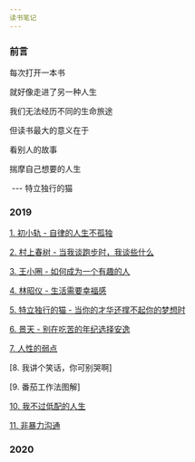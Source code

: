 ```yaml
---
读书笔记
---
```


### 前言

每次打开一本书

就好像走进了另一种人生

我们无法经历不同的生命旅途

但读书最大的意义在于

看别人的故事

揣摩自己想要的人生

​					--- 特立独行的猫

### 2019

[1. 初小轨 - 自律的人生不孤独](https://github.com/Omooo/WeChatReading/blob/master/2019/%E8%87%AA%E5%BE%8B%E7%9A%84%E4%BA%BA%E7%94%9F%E4%B8%8D%E5%AD%A4%E7%8B%AC.md)

[2. 村上春树 - 当我谈跑步时，我谈些什么](https://github.com/Omooo/WeChatReading/blob/master/2019/%E5%BD%93%E6%88%91%E8%B0%88%E8%B7%91%E6%AD%A5%E6%97%B6%EF%BC%8C%E6%88%91%E8%B0%88%E4%BA%9B%E4%BB%80%E4%B9%88.md)

[3. 王小圈 - 如何成为一个有趣的人](https://github.com/Omooo/WeChatReading/blob/master/2019/%E5%A6%82%E4%BD%95%E6%88%90%E4%B8%BA%E4%B8%80%E4%B8%AA%E6%9C%89%E8%B6%A3%E7%9A%84%E4%BA%BA.md)

[4. 林昭仪 - 生活需要幸福感](https://github.com/Omooo/WeChatReading/blob/master/2019/%E7%94%9F%E6%B4%BB%E9%9C%80%E8%A6%81%E5%B9%B8%E7%A6%8F%E6%84%9F.md)

[5. 特立独行的猫 - 当你的才华还撑不起你的梦想时](https://github.com/Omooo/WeChatReading/blob/master/2019/%E5%BD%93%E4%BD%A0%E7%9A%84%E6%89%8D%E5%8D%8E%E8%BF%98%E6%92%91%E4%B8%8D%E8%B5%B7%E4%BD%A0%E7%9A%84%E6%A2%A6%E6%83%B3%E6%97%B6.md)

[6. 景天 - 别在吃苦的年纪选择安逸](https://github.com/Omooo/WeChatReading/blob/master/2019/%E5%88%AB%E5%9C%A8%E5%90%83%E8%8B%A6%E7%9A%84%E5%B9%B4%E7%BA%AA%E9%80%89%E6%8B%A9%E5%AE%89%E9%80%B8.md)

[7. 人性的弱点](https://github.com/Omooo/WeChatReading/blob/master/2019/%E4%BA%BA%E6%80%A7%E7%9A%84%E5%BC%B1%E7%82%B9.md)

[8. 我讲个笑话，你可别哭啊]

[9. 番茄工作法图解]

[10. 我不过低配的人生](https://github.com/Omooo/WeChatReading/blob/master/2019/%E6%88%91%E4%B8%8D%E8%BF%87%E4%BD%8E%E9%85%8D%E7%9A%84%E4%BA%BA%E7%94%9F.md)

[11. 非暴力沟通](https://github.com/Omooo/WeChatReading/blob/master/2019/%E9%9D%9E%E6%9A%B4%E5%8A%9B%E6%B2%9F%E9%80%9A.md)

### 2020

